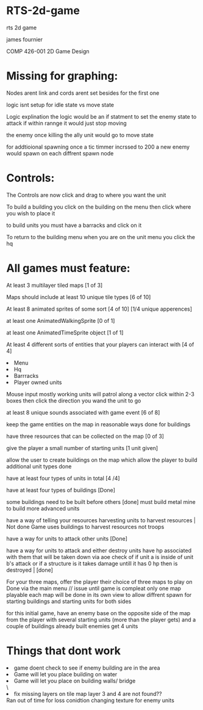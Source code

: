 # RTS-2d-game
rts 2d game
<p>james fournier</p>
<p>COMP 426-001 2D Game Design</p>
<h1>Missing for graphing:</h1>
<p>Nodes arent link and cords arent set besides for the first one</P>
<p>logic isnt setup for idle state vs move state</P>
<p>Logic explination the logic would be an if statment to set the enemy state to attack if within rannge it would just stop moving</p>
<P>the enemy once killing the ally unit would go to move state</p>
<P>for addtioional spawning once a tic timmer incrssed to 200 a new enemy would spawn on each diffrent spawn node</p>
<h1>Controls:</h1>
<p>The Controls are now click and drag to where you want the unit</p>
<p>To build a building you click on the building on the menu then click where you wish to place it<p>
<p>to build units you must have a barracks and click on it</p>
<p>To return to the building menu when you are on the unit menu you click the hq</p>
<h1>All games must feature:</h1>
<p>At least 3 multilayer tiled maps [1 of 3]</p>
<p>Maps should include at least 10 unique tile types [6 of 10]</p>
<p>At least 8 animated sprites of some sort [4 of 10] [1/4 unique apperences]</p>
<p>at least one AnimatedWalkingSprite [0 of 1]</p>
<p>at least one AnimatedTimeSprite object [1 of 1]</p>
<p>At least 4 different sorts of entities that your players can interact with [4 of 4]</p>
<li>Menu</li>
<li>Hq</li>
<li>Barrracks</li>
<li>Player owned units</li>
<p>Mouse input mostly working units will patrol along a vector click within 2-3 boxes then click the direction you wand the unit to go</p>
<p>at least 8 unique sounds associated with game event [6 of 8]</p>
<p>keep the game entities on the map in reasonable ways done for buildings</p>
<p>have three resources that can be collected on the map [0 of 3]</p>
<p>give the player a small number of starting units  [1 unit given]</p>
<p>allow the user to create buildings on the map which allow the player to build additional unit types done</p>
<p>have at least four types of units in total [4 /4]</p>
<p>have at least four types of buildings [Done]</p>
<p>some buildings need to be built before others [done] must build metal mine to build more advanced units</p>
<p>have a way of telling your resources harvesting units to harvest resources | Not done Game uses buildings to harvest resources not troops</p>
<p>have a way for units to attack other units [Done]</p>
<p>have a way for units to attack and either destroy units have hp associated with them that will be taken down via aoe check of if unit a is inside of unit b's attack or if a structure is it takes damage untill it has 0 hp then is destroyed | [done]</p>
<p>For your three maps, offer the player their choice of three maps to play on Done via the main menu // issue until game is compleat only one map playable each map will be done in its own view to allow diffrent spawn for starting buildings and starting units for both sides</p>
<p>for this initial game, have an enemy base on the opposite side of the map from the player with several starting units (more than the player gets) and a couple of buildings already built enemies get 4 units</p>
<h1>Things that dont work</h1>
<li>game doent check to see if enemy building are in the area</li>
<li>Game will let you place building on water</li>
<li>Game will let you place on building walls/ bridge</li>\
<li>fix missing layers on tile map layer 3 and 4 are not found??</li>
Ran out of time for loss conidtion
changing texture for enemy units
